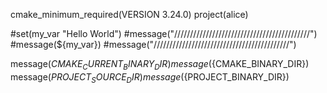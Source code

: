 cmake_minimum_required(VERSION 3.24.0)
project(alice)

#set(my_var "Hello World")
#message("///////////////////////////////////////////")
#message(${my_var})
#message("///////////////////////////////////////////")

message(${CMAKE_CURRENT_BINARY_DIR})
message(${CMAKE_BINARY_DIR})
message(${PROJECT_SOURCE_DIR})
message(${PROJECT_BINARY_DIR})